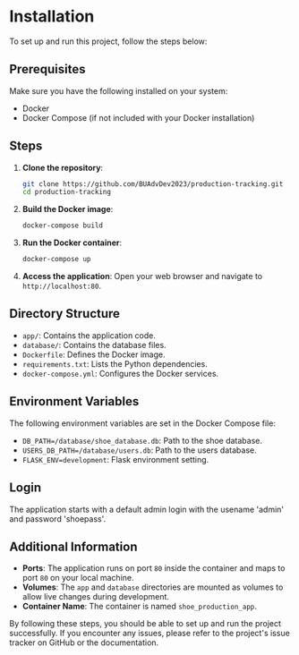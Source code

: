 # Installation

To set up and run this project, follow the steps below:

## Prerequisites

Make sure you have the following installed on your system:

- Docker
- Docker Compose (if not included with your Docker installation)

## Steps

1. **Clone the repository**:
    ```bash
    git clone https://github.com/BUAdvDev2023/production-tracking.git
    cd production-tracking
    ```

2. **Build the Docker image**:
    ```bash
    docker-compose build
    ```

3. **Run the Docker container**:
    ```bash
    docker-compose up
    ```

4. **Access the application**:
    Open your web browser and navigate to `http://localhost:80`.

## Directory Structure

- `app/`: Contains the application code.
- `database/`: Contains the database files.
- `Dockerfile`: Defines the Docker image.
- `requirements.txt`: Lists the Python dependencies.
- `docker-compose.yml`: Configures the Docker services.

## Environment Variables

The following environment variables are set in the Docker Compose file:

- `DB_PATH=/database/shoe_database.db`: Path to the shoe database.
- `USERS_DB_PATH=/database/users.db`: Path to the users database.
- `FLASK_ENV=development`: Flask environment setting.

## Login

The application starts with a default admin login with the usename 'admin' and password 'shoepass'.

## Additional Information

- **Ports**: The application runs on port `80` inside the container and maps to port `80` on your local machine.
- **Volumes**: The `app` and `database` directories are mounted as volumes to allow live changes during development.
- **Container Name**: The container is named `shoe_production_app`.

By following these steps, you should be able to set up and run the project successfully. If you encounter any issues, please refer to the project's issue tracker on GitHub or the documentation.

